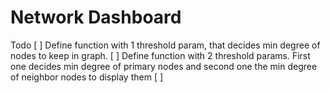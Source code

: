 # Network Dashboard

Todo
[ ] Define function with 1 threshold param, that decides min degree of nodes to keep in graph.
[ ] Define function with 2 threshold params. First one decides min degree of primary nodes and second one the min degree of neighbor nodes to display them
[ ]